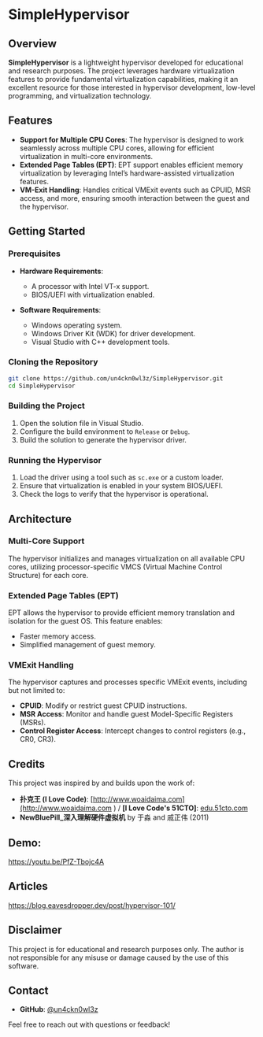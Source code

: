 # SimpleHypervisor

## Overview

**SimpleHypervisor** is a lightweight hypervisor developed for educational and research purposes. The project leverages hardware virtualization features to provide fundamental virtualization capabilities, making it an excellent resource for those interested in hypervisor development, low-level programming, and virtualization technology.

## Features

- **Support for Multiple CPU Cores**: The hypervisor is designed to work seamlessly across multiple CPU cores, allowing for efficient virtualization in multi-core environments.
- **Extended Page Tables (EPT)**: EPT support enables efficient memory virtualization by leveraging Intel’s hardware-assisted virtualization features.
- **VM-Exit Handling**: Handles critical VMExit events such as CPUID, MSR access, and more, ensuring smooth interaction between the guest and the hypervisor.

## Getting Started

### Prerequisites

- **Hardware Requirements**:
  - A processor with Intel VT-x support.
  - BIOS/UEFI with virtualization enabled.
  
- **Software Requirements**:
  - Windows operating system.
  - Windows Driver Kit (WDK) for driver development.
  - Visual Studio with C++ development tools.

### Cloning the Repository

```bash
git clone https://github.com/un4ckn0wl3z/SimpleHypervisor.git
cd SimpleHypervisor
```

### Building the Project

1. Open the solution file in Visual Studio.
2. Configure the build environment to `Release` or `Debug`.
3. Build the solution to generate the hypervisor driver.

### Running the Hypervisor

1. Load the driver using a tool such as `sc.exe` or a custom loader.
2. Ensure that virtualization is enabled in your system BIOS/UEFI.
3. Check the logs to verify that the hypervisor is operational.

## Architecture

### Multi-Core Support
The hypervisor initializes and manages virtualization on all available CPU cores, utilizing processor-specific VMCS (Virtual Machine Control Structure) for each core.

### Extended Page Tables (EPT)
EPT allows the hypervisor to provide efficient memory translation and isolation for the guest OS. This feature enables:
- Faster memory access.
- Simplified management of guest memory.

### VMExit Handling
The hypervisor captures and processes specific VMExit events, including but not limited to:
- **CPUID**: Modify or restrict guest CPUID instructions.
- **MSR Access**: Monitor and handle guest Model-Specific Registers (MSRs).
- **Control Register Access**: Intercept changes to control registers (e.g., CR0, CR3).

## Credits

This project was inspired by and builds upon the work of:
- **扑克王 (I Love Code)**: [http://www.woaidaima.com](http://www.woaidaima.com ) / **[I Love Code's 51CTO]**: [edu.51cto.com](https://edu.51cto.com/lecturer/13733346.html)
- **NewBluePill_深入理解硬件虚拟机** by 于淼 and 戚正伟 (2011)

## Demo:
https://youtu.be/PfZ-Tbojc4A

## Articles
https://blog.eavesdropper.dev/post/hypervisor-101/

## Disclaimer

This project is for educational and research purposes only. The author is not responsible for any misuse or damage caused by the use of this software.

## Contact

- **GitHub**: [@un4ckn0wl3z](https://github.com/un4ckn0wl3z)

Feel free to reach out with questions or feedback!

